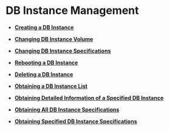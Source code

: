 # DB Instance Management<a name="rds_06_0021"></a>

-   **[Creating a DB Instance](creating-a-db-instance-11.md)**  

-   **[Changing DB Instance Volume](changing-db-instance-volume-12.md)**  

-   **[Changing DB Instance Specifications](changing-db-instance-specifications-13.md)**  

-   **[Rebooting a DB Instance](rebooting-a-db-instance-14.md)**  

-   **[Deleting a DB Instance](deleting-a-db-instance-15.md)**  

-   **[Obtaining a DB Instance List](obtaining-a-db-instance-list-16.md)**  

-   **[Obtaining Detailed Information of a Specified DB Instance](obtaining-detailed-information-of-a-specified-db-instance-17.md)**  

-   **[Obtaining All DB Instance Specifications](obtaining-all-db-instance-specifications-18.md)**  

-   **[Obtaining Specified DB Instance Specifications](obtaining-specified-db-instance-specifications-19.md)**  


